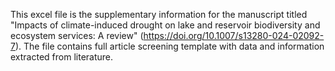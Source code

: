 This excel file is the supplementary information for the manuscript titled "Impacts of climate-induced drought on lake and reservoir biodiversity and ecosystem services: A review" (https://doi.org/10.1007/s13280-024-02092-7).
The file contains full article screening template with data and information extracted from literature.
